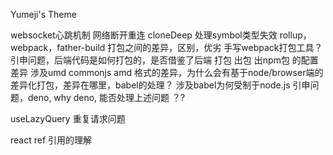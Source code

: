 Yumeji's Theme

websocket心跳机制 网络断开重连
cloneDeep 处理symbol类型失效
rollup，webpack，father-build 打包之间的差异，区别，优劣
手写webpack打包工具？ 引申问题，后端代码是如何打包的，是否借鉴了后端
打包 出包 出npm包 的配置差异 涉及umd commonjs amd 格式的差异，为什么会有基于node/browser端的差异化打包，差异在哪里，babel的处理？ 涉及babel为何受制于node.js  引申问题，deno, why deno, 能否处理上述问题 ？?

useLazyQuery 重复请求问题

react ref 引用的理解
